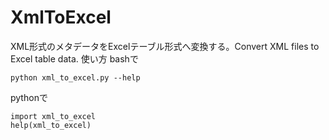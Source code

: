 # XmlToExcel
XML形式のメタデータをExcelテーブル形式へ変換する。Convert XML files to Excel table data.
使い方
bashで
```
python xml_to_excel.py --help
```
pythonで
```
import xml_to_excel
help(xml_to_excel)
```
